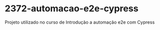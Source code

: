 # 2372-automacao-e2e-cypress
Projeto utilizado no curso de Introdução a automação e2e com Cypress 

